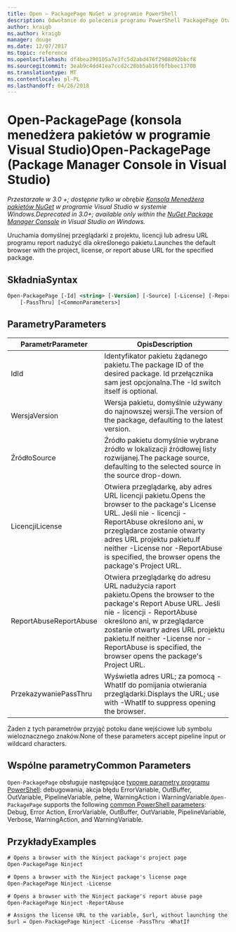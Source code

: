 ```yaml
---
title: Open — PackagePage NuGet w programie PowerShell
description: Odwołanie do polecenia programu PowerShell PackagePage Otwórz w konsoli Menedżera pakietów NuGet w programie Visual Studio.
author: kraigb
ms.author: kraigb
manager: douge
ms.date: 12/07/2017
ms.topic: reference
ms.openlocfilehash: df4bea390105a7e3fc5d2abd476f2908d92bbcf8
ms.sourcegitcommit: 3eab9c4dd41ea7ccd2c28bb5ab16f6fbbec13708
ms.translationtype: MT
ms.contentlocale: pl-PL
ms.lasthandoff: 04/26/2018
---
```

# <a name="open-packagepage-package-manager-console-in-visual-studio"></a><span data-ttu-id="ece38-103">Open-PackagePage (konsola menedżera pakietów w programie Visual Studio)</span><span class="sxs-lookup"><span data-stu-id="ece38-103">Open-PackagePage (Package Manager Console in Visual Studio)</span></span>

<span data-ttu-id="ece38-104">*Przestarzałe w 3.0 +; dostępne tylko w obrębie [Konsola Menedżera pakietów NuGet](package-manager-console.md) w programie Visual Studio w systemie Windows.*</span><span class="sxs-lookup"><span data-stu-id="ece38-104">*Deprecated in 3.0+; available only within the [NuGet Package Manager Console](package-manager-console.md) in Visual Studio on Windows.*</span></span>

<span data-ttu-id="ece38-105">Uruchamia domyślnej przeglądarki z projektu, licencji lub adresu URL programu report nadużyć dla określonego pakietu.</span><span class="sxs-lookup"><span data-stu-id="ece38-105">Launches the default browser with the project, license, or report abuse URL for the specified package.</span></span>

## <a name="syntax"></a><span data-ttu-id="ece38-106">Składnia</span><span class="sxs-lookup"><span data-stu-id="ece38-106">Syntax</span></span>

```ps
Open-PackagePage [-Id] <string> [-Version] [-Source] [-License] [-ReportAbuse]
    [-PassThru] [<CommonParameters>]
```

## <a name="parameters"></a><span data-ttu-id="ece38-107">Parametry</span><span class="sxs-lookup"><span data-stu-id="ece38-107">Parameters</span></span>

| <span data-ttu-id="ece38-108">Parametr</span><span class="sxs-lookup"><span data-stu-id="ece38-108">Parameter</span></span> | <span data-ttu-id="ece38-109">Opis</span><span class="sxs-lookup"><span data-stu-id="ece38-109">Description</span></span> |
| --- | --- |
| <span data-ttu-id="ece38-110">Id</span><span class="sxs-lookup"><span data-stu-id="ece38-110">Id</span></span> | <span data-ttu-id="ece38-111">Identyfikator pakietu żądanego pakietu.</span><span class="sxs-lookup"><span data-stu-id="ece38-111">The package ID of the desired package.</span></span> <span data-ttu-id="ece38-112">Id przełącznika sam jest opcjonalna.</span><span class="sxs-lookup"><span data-stu-id="ece38-112">The -Id switch itself is optional.</span></span> |
| <span data-ttu-id="ece38-113">Wersja</span><span class="sxs-lookup"><span data-stu-id="ece38-113">Version</span></span> | <span data-ttu-id="ece38-114">Wersja pakietu, domyślnie używany do najnowszej wersji.</span><span class="sxs-lookup"><span data-stu-id="ece38-114">The version of the package, defaulting to the latest version.</span></span> |
| <span data-ttu-id="ece38-115">Źródło</span><span class="sxs-lookup"><span data-stu-id="ece38-115">Source</span></span> | <span data-ttu-id="ece38-116">Źródło pakietu domyślnie wybrane źródło w lokalizacji źródłowej listy rozwijanej.</span><span class="sxs-lookup"><span data-stu-id="ece38-116">The package source, defaulting to the selected source in the source drop-down.</span></span> |
| <span data-ttu-id="ece38-117">Licencji</span><span class="sxs-lookup"><span data-stu-id="ece38-117">License</span></span> | <span data-ttu-id="ece38-118">Otwiera przeglądarkę, aby adres URL licencji pakietu.</span><span class="sxs-lookup"><span data-stu-id="ece38-118">Opens the browser to the package's License URL.</span></span> <span data-ttu-id="ece38-119">Jeśli nie - licencji - ReportAbuse określono ani, w przeglądarce zostanie otwarty adres URL projektu pakietu.</span><span class="sxs-lookup"><span data-stu-id="ece38-119">If neither -License nor -ReportAbuse is specified, the browser opens the package's Project URL.</span></span> |
| <span data-ttu-id="ece38-120">ReportAbuse</span><span class="sxs-lookup"><span data-stu-id="ece38-120">ReportAbuse</span></span> | <span data-ttu-id="ece38-121">Otwiera przeglądarkę do adresu URL nadużycia raport pakietu.</span><span class="sxs-lookup"><span data-stu-id="ece38-121">Opens the browser to the package's Report Abuse URL.</span></span> <span data-ttu-id="ece38-122">Jeśli nie - licencji - ReportAbuse określono ani, w przeglądarce zostanie otwarty adres URL projektu pakietu.</span><span class="sxs-lookup"><span data-stu-id="ece38-122">If neither -License nor -ReportAbuse is specified, the browser opens the package's Project URL.</span></span> |
| <span data-ttu-id="ece38-123">Przekazywanie</span><span class="sxs-lookup"><span data-stu-id="ece38-123">PassThru</span></span> | <span data-ttu-id="ece38-124">Wyświetla adres URL; za pomocą - WhatIf do pomijania otwierania przeglądarki.</span><span class="sxs-lookup"><span data-stu-id="ece38-124">Displays the URL; use with -WhatIf to suppress opening the browser.</span></span> |

<span data-ttu-id="ece38-125">Żaden z tych parametrów przyjąć potoku dane wejściowe lub symbolu wieloznacznego znaków.</span><span class="sxs-lookup"><span data-stu-id="ece38-125">None of these parameters accept pipeline input or wildcard characters.</span></span>

## <a name="common-parameters"></a><span data-ttu-id="ece38-126">Wspólne parametry</span><span class="sxs-lookup"><span data-stu-id="ece38-126">Common Parameters</span></span>

<span data-ttu-id="ece38-127">`Open-PackagePage` obsługuje następujące [typowe parametry programu PowerShell](http://go.microsoft.com/fwlink/?LinkID=113216): debugowania, akcja błędu ErrorVariable, OutBuffer, OutVariable, PipelineVariable, pełne, WarningAction i WarningVariable.</span><span class="sxs-lookup"><span data-stu-id="ece38-127">`Open-PackagePage` supports the following [common PowerShell parameters](http://go.microsoft.com/fwlink/?LinkID=113216): Debug, Error Action, ErrorVariable, OutBuffer, OutVariable, PipelineVariable, Verbose, WarningAction, and WarningVariable.</span></span>

## <a name="examples"></a><span data-ttu-id="ece38-128">Przykłady</span><span class="sxs-lookup"><span data-stu-id="ece38-128">Examples</span></span>

```ps
# Opens a browser with the Ninject package's project page
Open-PackagePage Ninject

# Opens a browser with the Ninject package's license page
Open-PackagePage Ninject -License

# Opens a browser with the Ninject package's report abuse page  
Open-PackagePage Ninject -ReportAbuse

# Assigns the license URL to the variable, $url, without launching the browser
$url = Open-PackagePage Ninject -License -PassThru -WhatIf
```